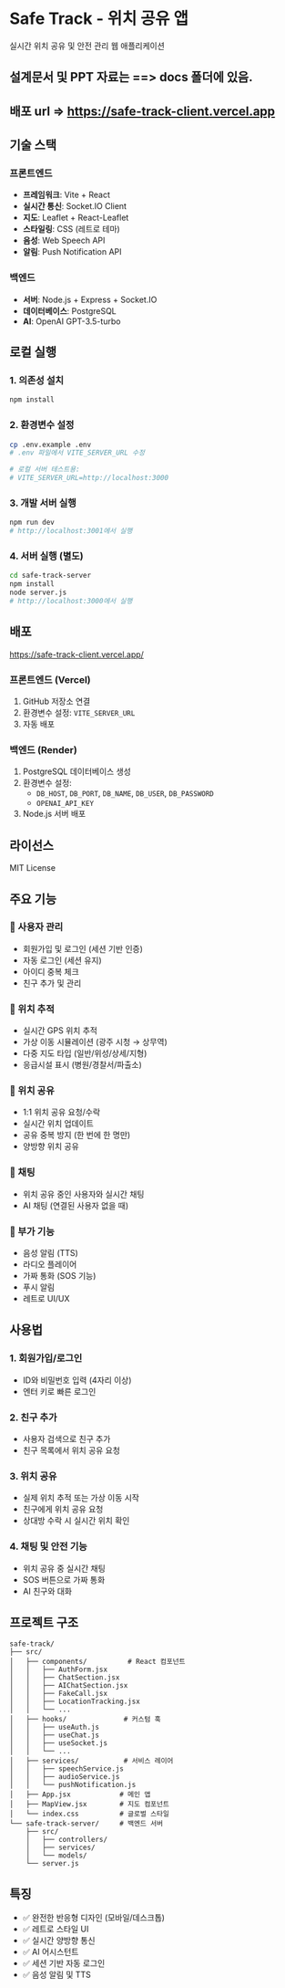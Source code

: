 # Safe Track - 위치 공유 앱

실시간 위치 공유 및 안전 관리 웹 애플리케이션

## 설계문서 및 PPT 자료는 ==> docs 폴더에 있음.

## 배포 url => https://safe-track-client.vercel.app

## 기술 스택

### 프론트엔드

- **프레임워크**: Vite + React
- **실시간 통신**: Socket.IO Client
- **지도**: Leaflet + React-Leaflet
- **스타일링**: CSS (레트로 테마)
- **음성**: Web Speech API
- **알림**: Push Notification API

### 백엔드

- **서버**: Node.js + Express + Socket.IO
- **데이터베이스**: PostgreSQL
- **AI**: OpenAI GPT-3.5-turbo

## 로컬 실행

### 1. 의존성 설치

```bash
npm install
```

### 2. 환경변수 설정

```bash
cp .env.example .env
# .env 파일에서 VITE_SERVER_URL 수정

# 로컬 서버 테스트용:
# VITE_SERVER_URL=http://localhost:3000
```

### 3. 개발 서버 실행

```bash
npm run dev
# http://localhost:3001에서 실행
```

### 4. 서버 실행 (별도)

```bash
cd safe-track-server
npm install
node server.js
# http://localhost:3000에서 실행
```

## 배포

https://safe-track-client.vercel.app/

### 프론트엔드 (Vercel)

1. GitHub 저장소 연결
2. 환경변수 설정: `VITE_SERVER_URL`
3. 자동 배포

### 백엔드 (Render)

1. PostgreSQL 데이터베이스 생성
2. 환경변수 설정:
   - `DB_HOST`, `DB_PORT`, `DB_NAME`, `DB_USER`, `DB_PASSWORD`
   - `OPENAI_API_KEY`
3. Node.js 서버 배포

## 라이선스

MIT License

## 주요 기능

### 🔐 사용자 관리

- 회원가입 및 로그인 (세션 기반 인증)
- 자동 로그인 (세션 유지)
- 아이디 중복 체크
- 친구 추가 및 관리

### 📍 위치 추적

- 실시간 GPS 위치 추적
- 가상 이동 시뮬레이션 (광주 시청 → 상무역)
- 다중 지도 타입 (일반/위성/상세/지형)
- 응급시설 표시 (병원/경찰서/파출소)

### 🤝 위치 공유

- 1:1 위치 공유 요청/수락
- 실시간 위치 업데이트
- 공유 중복 방지 (한 번에 한 명만)
- 양방향 위치 공유

### 💬 채팅

- 위치 공유 중인 사용자와 실시간 채팅
- AI 채팅 (연결된 사용자 없을 때)

### 🎵 부가 기능

- 음성 알림 (TTS)
- 라디오 플레이어
- 가짜 통화 (SOS 기능)
- 푸시 알림
- 레트로 UI/UX

## 사용법

### 1. 회원가입/로그인

- ID와 비밀번호 입력 (4자리 이상)
- 엔터 키로 빠른 로그인

### 2. 친구 추가

- 사용자 검색으로 친구 추가
- 친구 목록에서 위치 공유 요청

### 3. 위치 공유

- 실제 위치 추적 또는 가상 이동 시작
- 친구에게 위치 공유 요청
- 상대방 수락 시 실시간 위치 확인

### 4. 채팅 및 안전 기능

- 위치 공유 중 실시간 채팅
- SOS 버튼으로 가짜 통화
- AI 친구와 대화

## 프로젝트 구조

```
safe-track/
├── src/
│   ├── components/          # React 컴포넌트
│   │   ├── AuthForm.jsx
│   │   ├── ChatSection.jsx
│   │   ├── AIChatSection.jsx
│   │   ├── FakeCall.jsx
│   │   ├── LocationTracking.jsx
│   │   └── ...
│   ├── hooks/              # 커스텀 훅
│   │   ├── useAuth.js
│   │   ├── useChat.js
│   │   ├── useSocket.js
│   │   └── ...
│   ├── services/           # 서비스 레이어
│   │   ├── speechService.js
│   │   ├── audioService.js
│   │   └── pushNotification.js
│   ├── App.jsx            # 메인 앱
│   ├── MapView.jsx        # 지도 컴포넌트
│   └── index.css          # 글로벌 스타일
└── safe-track-server/     # 백엔드 서버
    ├── src/
    │   ├── controllers/
    │   ├── services/
    │   └── models/
    └── server.js
```

## 특징

- ✅ 완전한 반응형 디자인 (모바일/데스크톱)
- ✅ 레트로 스타일 UI
- ✅ 실시간 양방향 통신
- ✅ AI 어시스턴트
- ✅ 세션 기반 자동 로그인
- ✅ 음성 알림 및 TTS

